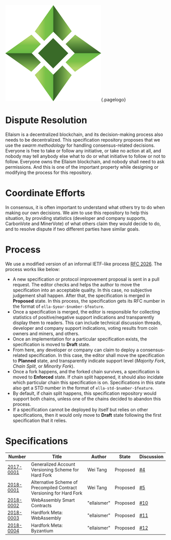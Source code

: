 ![Logo](/uploads/logo.png "Logo"){.pagelogo}
<!-- TITLE: Specifications -->
<!-- SUBTITLE: A stable Ethereum-like network with no premine and no dev fees -->


# Dispute Resolution

Ellaism is a decentralized blockchain, and its decision-making process
also needs to be decentralized. This specification repository proposes
that we use the *swarm methodology* for handling consensus-related
decisions. Everyone is free to take or follow any initiative, or take
no action at all, and nobody may tell anybody else what to do or what
initiative to follow or not to follow. Everyone owns the Ellaism
blockchain, and nobody shall need to ask permissions. And this is one
of the important property while designing or modifying the process for
this repository.

# Coordinate Efforts

In consensus, it is often important to understand what others try to
do when making our own decisions. We aim to use this repository to
help this situation, by providing statistics (developer and company
supports, CarbonVote and MinerVote) of what others claim they
would decide to do, and to resolve dispute if two different parties
have similar goals.

# Process

We use a modified version of an informal IETF-like process [RFC
2026](https://www.ietf.org/rfc/rfc2026.txt). The process works like
below:

* A new specification or protocol improvement proposal is sent in a
  pull request. The editor checks and helps the author to move the
  specification into an acceptable quality. In this case, no
  subjective judgement shall happen. After that, the specification is
  merged in **Proposed** state. In this process, the specification
  gets its RFC number in the format of `ella-$year-$number-$feature`.
* Once a specification is merged, the editor is responsible for
  collecting statistics of positive/negative support indications and
  transparently display them to readers. This can include technical
  discussion threads, developer and company support indications,
  voting results from coin owners and miners, and others.
* Once an implementation for a particular specification exists, the
  specification is moved to **Draft** state.
* From here, any developer or company can claim to deploy a
  consensus-related specification. In this case, the editor shall move
  the specification to **Planned** state, and transparently indicate
  support level (*Majority Fork*, *Chain Split*, or *Minority Fork*).
* Once a fork happens, and the forked chain survives, a specification
  is moved to **Enforced** state. If chain split happened, it should
  also incidate which particular chain this specification is
  on. Specifications in this state also get a STD number in the format
  of `ella-std-$number-$feature`.
* By default, if chain split happens, this specification repository
  would support both chains, unless one of the chains decided to
  abandon this process.
* If a specification cannot be deployed by itself but relies on other
  specifications, then it would only move to **Draft** state following
  the first specification that it relies.
	
# Specifications

| Number                                                       | Title                                                               | Author   | State    | Discussion                                      |
|--------------------------------------------------------------|---------------------------------------------------------------------|----------|----------|-------------------------------------------------|
| [2017-0001](https://github.com/ellaism/specs/blob/master/specs/2017-0001-account-version.md)              | Generalized Account Versioning Scheme for Hard Fork                 | Wei Tang | Proposed | [#4](https://github.com/ellaism/specs/issues/4) |
| [2018-0001](https://github.com/ellaism/specs/blob/master/specs//2018-0001-precompiled-contract-version.md) | Alternative Scheme of Precompiled Contract Versioning for Hard Fork | Wei Tang | Proposed | [#5](https://github.com/ellaism/specs/issues/5) |
| [2018-0002](https://github.com/ellaism/specs/blob/master/specs/2018-0002-webassembly.md)                  | WebAssembly Smart Contracts | "ellaismer" | Proposed | [#10](https://github.com/ellaism/specs/issues/10) |
| [2018-0003](https://github.com/ellaism/specs/blob/master/specs/2018-0003-wasm-hardfork.md)                | Hardfork Meta: WebAssembly | "ellaismer" | Proposed | [#11](https://github.com/ellaism/specs/issues/11) |
| [2018-0004](https://github.com/ellaism/specs/blob/master/specs/2018-0004-byzantium.md)                    | Hardfork Meta: Byzantium | "ellaismer" | Proposed | [#12](https://github.com/ellaism/specs/issues/12) |